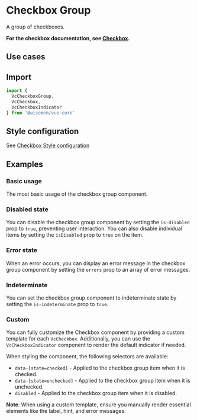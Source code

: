 # Checkbox Group

A group of checkboxes.

**For the checkbox documentation, see [Checkbox](/components/checkbox/checkbox).**

## Use cases

<BulletList
  :items="[
    {
      description: 'When you want to allow users to select multiple options from a short list.',
      variant: 'good',
    },
    {
      description: 'When you want to allow users to only select a single option.',
      variant: 'bad',
      link: {
        label: 'Radio Group',
        href: '/vue-core/components/radio-group/radio-group',
      },
    },
    {
      description: 'When the list of options is extensive, or if you want to include a search field.',
      variant: 'bad',
      link: {
        label: 'Select',
        href: '/vue-core/components/select/select',
      },
    }
  ]"
/>

## Import

```ts
import {
  VcCheckboxGroup, 
  VcCheckbox, 
  VcCheckboxIndicator
} from '@wisemen/vue-core'
```

<!-- @include: ./checkbox-group-meta.md -->

## Style configuration

See <a href="/vue-core/components/checkbox/checkbox.html#style-configuration">Checkbox Style configuration</a>

## Examples

### Basic usage
The most basic usage of the checkbox group component.

<ComponentPreview name="checkbox-group/simple" />

### Disabled state
You can disable the checkbox group component by setting the `is-disabled` prop to `true`, preventing user interaction. You can also disable individual items by setting the `isDisabled` prop to `true` on the item.

<ComponentPreview name="checkbox-group/disabled" />

### Error state
When an error occurs, you can display an error message in the checkbox group component by setting the `errors` prop to an array of error messages.

<ComponentPreview name="checkbox-group/error" />

### Indeterminate
You can set the checkbox group component to indeterminate state by setting the `is-indeterminate` prop to `true`.

<ComponentPreview name="checkbox-group/indeterminate" />

### Custom
You can fully customize the Checkbox component by providing a custom template for each `VcCheckbox`. Additionally, you can use the `VcCheckboxIndicator` component to render the default indicator if needed.

When styling the component, the following selectors are available:

- `data-[state=checked]` - Applied to the checkbox group item when it is checked.
- `data-[state=unchecked]` - Applied to the checkbox group item when it is unchecked.
- `disabled` - Applied to the checkbox group item when it is disabled.

**Note**: When using a custom template, ensure you manually render essential elements like the label, hint, and error messages.

<ComponentPreview name="checkbox-group/custom" />
